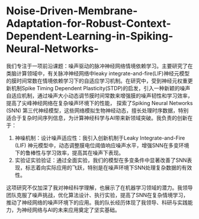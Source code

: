 # Noise-Driven-Membrane-Adaptation-for-Robust-Context-Dependent-Learning-in-Spiking-Neural-Networks-
我们专注于一项前沿课题：噪声驱动的脉冲神经网络情境依赖学习。主要研究了在类脑计算领域中，有关脉冲神经网络中leaky integrate-and-fire(LIF)神经元模型的膜时间常数在情境依赖学习下的自适应学习机制。在研究中，受到神经元权重更新机制Spike Timing Dependent Plasticity(STDP)的启发，引入一种新颖的噪声自适应机制，通过噪声大小动态调节膜时间常数来增强膜的噪声韧性和学习效率，提高了尖峰神经网络在复杂噪声环境下的性能，
探索了Spiking Neural Networks (SNN) 第三代神经模型，这些网络模拟生物神经动态，擅长处理时序数据，特别适合于复杂时间序列信息，为计算神经科学与AI带来新领域突破。我负责的创新在于：

1. 神噪机制：设计噪声适应性：我引入创新机制于Leaky Integrate-and-Fire (LIF) 神元模型中，动态调整膜电位阈值响应噪声水平，增强SNN在多变环境下的鲁棒性与学习效率，提高其在噪声下表现。
2. 实验证实验验证：通过全面实验，我们的模型在多变条件中显著改善了SNN表现，标志着向实际应用的飞跃，特别是在噪声环境下SNN处理复杂数据的有效性。

这项研究不仅加深了我对神经科学理解，也展示了在机器学习领域的潜力。我领导团队克服了噪声挑战，优化算法设计、执行实验，提高了SNN在复杂情境学习，推动了神经网络的噪声环境下的应用。我的队长经历体现了我领导、科研与实践能力，为神经网络与AI的未来应用奠定了坚实基础。
